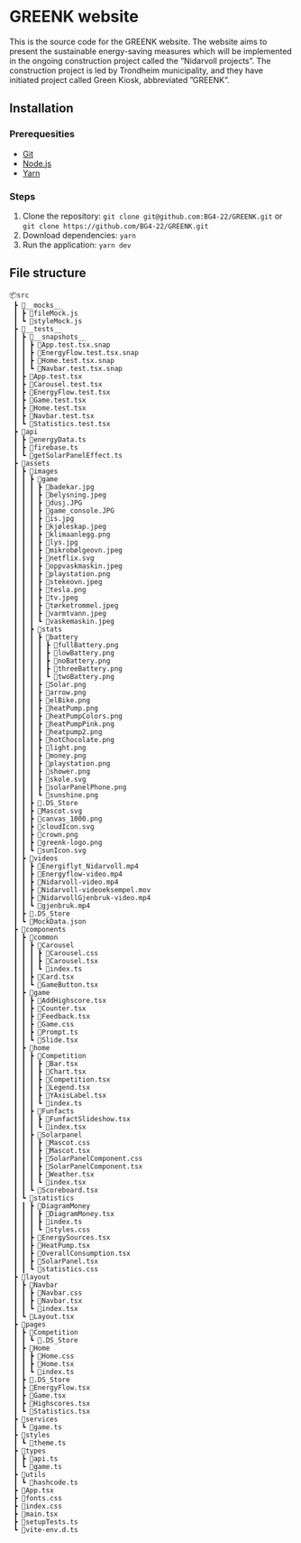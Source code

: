 # GREENK website

This is the source code for the GREENK website. The website aims to present the sustainable energy-saving measures which will be implemented in the ongoing construction project called the ”Nidarvoll projects”. The construction project is led by Trondheim municipality, and they have initiated project called Green Kiosk, abbreviated ”GREENK”.

## Installation

### Prerequesities

- [Git](https://git-scm.com/)
- [Node.js](https://nodejs.org/)
- [Yarn](https://yarnpkg.com/)

### Steps

1. Clone the repository: `git clone git@github.com:BG4-22/GREENK.git` or `git clone https://github.com/BG4-22/GREENK.git`
2. Download dependencies: `yarn`
3. Run the application: `yarn dev`

## File structure

```
📦src  
 ┣ 📂__mocks__  
 ┃ ┣ 📜fileMock.js  
 ┃ ┗ 📜styleMock.js  
 ┣ 📂__tests__  
 ┃ ┣ 📂__snapshots__  
 ┃ ┃ ┣ 📜App.test.tsx.snap  
 ┃ ┃ ┣ 📜EnergyFlow.test.tsx.snap  
 ┃ ┃ ┣ 📜Home.test.tsx.snap  
 ┃ ┃ ┗ 📜Navbar.test.tsx.snap  
 ┃ ┣ 📜App.test.tsx  
 ┃ ┣ 📜Carousel.test.tsx  
 ┃ ┣ 📜EnergyFlow.test.tsx  
 ┃ ┣ 📜Game.test.tsx  
 ┃ ┣ 📜Home.test.tsx  
 ┃ ┣ 📜Navbar.test.tsx  
 ┃ ┗ 📜Statistics.test.tsx  
 ┣ 📂api  
 ┃ ┣ 📜energyData.ts  
 ┃ ┣ 📜firebase.ts  
 ┃ ┗ 📜getSolarPanelEffect.ts  
 ┣ 📂assets  
 ┃ ┣ 📂images  
 ┃ ┃ ┣ 📂game  
 ┃ ┃ ┃ ┣ 📜badekar.jpg  
 ┃ ┃ ┃ ┣ 📜belysning.jpeg  
 ┃ ┃ ┃ ┣ 📜dusj.JPG  
 ┃ ┃ ┃ ┣ 📜game_console.JPG  
 ┃ ┃ ┃ ┣ 📜is.jpg  
 ┃ ┃ ┃ ┣ 📜kjøleskap.jpeg  
 ┃ ┃ ┃ ┣ 📜klimaanlegg.png  
 ┃ ┃ ┃ ┣ 📜lys.jpg  
 ┃ ┃ ┃ ┣ 📜mikrobølgeovn.jpeg  
 ┃ ┃ ┃ ┣ 📜netflix.svg  
 ┃ ┃ ┃ ┣ 📜oppvaskmaskin.jpeg  
 ┃ ┃ ┃ ┣ 📜playstation.png  
 ┃ ┃ ┃ ┣ 📜stekeovn.jpeg  
 ┃ ┃ ┃ ┣ 📜tesla.png  
 ┃ ┃ ┃ ┣ 📜tv.jpeg  
 ┃ ┃ ┃ ┣ 📜tørketrommel.jpeg  
 ┃ ┃ ┃ ┣ 📜varmtvann.jpeg  
 ┃ ┃ ┃ ┗ 📜vaskemaskin.jpeg  
 ┃ ┃ ┣ 📂stats  
 ┃ ┃ ┃ ┣ 📂battery  
 ┃ ┃ ┃ ┃ ┣ 📜fullBattery.png  
 ┃ ┃ ┃ ┃ ┣ 📜lowBattery.png  
 ┃ ┃ ┃ ┃ ┣ 📜noBattery.png  
 ┃ ┃ ┃ ┃ ┣ 📜threeBattery.png  
 ┃ ┃ ┃ ┃ ┗ 📜twoBattery.png  
 ┃ ┃ ┃ ┣ 📜Solar.png  
 ┃ ┃ ┃ ┣ 📜arrow.png  
 ┃ ┃ ┃ ┣ 📜elBike.png  
 ┃ ┃ ┃ ┣ 📜heatPump.png  
 ┃ ┃ ┃ ┣ 📜heatPumpColors.png  
 ┃ ┃ ┃ ┣ 📜heatPumpPink.png  
 ┃ ┃ ┃ ┣ 📜heatpump2.png  
 ┃ ┃ ┃ ┣ 📜hotChocolate.png  
 ┃ ┃ ┃ ┣ 📜light.png  
 ┃ ┃ ┃ ┣ 📜money.png  
 ┃ ┃ ┃ ┣ 📜playstation.png  
 ┃ ┃ ┃ ┣ 📜shower.png  
 ┃ ┃ ┃ ┣ 📜skole.svg  
 ┃ ┃ ┃ ┣ 📜solarPanelPhone.png  
 ┃ ┃ ┃ ┗ 📜sunshine.png  
 ┃ ┃ ┣ 📜.DS_Store  
 ┃ ┃ ┣ 📜Mascot.svg  
 ┃ ┃ ┣ 📜canvas_1000.png  
 ┃ ┃ ┣ 📜cloudIcon.svg  
 ┃ ┃ ┣ 📜crown.png  
 ┃ ┃ ┣ 📜greenk-logo.png  
 ┃ ┃ ┗ 📜sunIcon.svg  
 ┃ ┣ 📂videos  
 ┃ ┃ ┣ 📜Energiflyt_Nidarvoll.mp4  
 ┃ ┃ ┣ 📜Energyflow-video.mp4  
 ┃ ┃ ┣ 📜Nidarvoll-video.mp4  
 ┃ ┃ ┣ 📜Nidarvoll-videoeksempel.mov  
 ┃ ┃ ┣ 📜NidarvollGjenbruk-video.mp4  
 ┃ ┃ ┗ 📜gjenbruk.mp4  
 ┃ ┣ 📜.DS_Store  
 ┃ ┗ 📜MockData.json  
 ┣ 📂components  
 ┃ ┣ 📂common  
 ┃ ┃ ┣ 📂Carousel  
 ┃ ┃ ┃ ┣ 📜Carousel.css  
 ┃ ┃ ┃ ┣ 📜Carousel.tsx  
 ┃ ┃ ┃ ┗ 📜index.ts  
 ┃ ┃ ┣ 📜Card.tsx  
 ┃ ┃ ┗ 📜GameButton.tsx  
 ┃ ┣ 📂game  
 ┃ ┃ ┣ 📜AddHighscore.tsx  
 ┃ ┃ ┣ 📜Counter.tsx  
 ┃ ┃ ┣ 📜Feedback.tsx  
 ┃ ┃ ┣ 📜Game.css  
 ┃ ┃ ┣ 📜Prompt.ts  
 ┃ ┃ ┗ 📜Slide.tsx  
 ┃ ┣ 📂home  
 ┃ ┃ ┣ 📂Competition  
 ┃ ┃ ┃ ┣ 📜Bar.tsx  
 ┃ ┃ ┃ ┣ 📜Chart.tsx  
 ┃ ┃ ┃ ┣ 📜Competition.tsx  
 ┃ ┃ ┃ ┣ 📜Legend.tsx  
 ┃ ┃ ┃ ┣ 📜YAxisLabel.tsx  
 ┃ ┃ ┃ ┗ 📜index.ts  
 ┃ ┃ ┣ 📂Funfacts  
 ┃ ┃ ┃ ┣ 📜FunfactSlideshow.tsx  
 ┃ ┃ ┃ ┗ 📜index.tsx  
 ┃ ┃ ┣ 📂Solarpanel  
 ┃ ┃ ┃ ┣ 📜Mascot.css  
 ┃ ┃ ┃ ┣ 📜Mascot.tsx  
 ┃ ┃ ┃ ┣ 📜SolarPanelComponent.css  
 ┃ ┃ ┃ ┣ 📜SolarPanelComponent.tsx  
 ┃ ┃ ┃ ┣ 📜Weather.tsx  
 ┃ ┃ ┃ ┗ 📜index.tsx  
 ┃ ┃ ┗ 📜Scoreboard.tsx  
 ┃ ┗ 📂statistics  
 ┃ ┃ ┣ 📂DiagramMoney  
 ┃ ┃ ┃ ┣ 📜DiagramMoney.tsx  
 ┃ ┃ ┃ ┣ 📜index.ts  
 ┃ ┃ ┃ ┗ 📜styles.css  
 ┃ ┃ ┣ 📜EnergySources.tsx  
 ┃ ┃ ┣ 📜HeatPump.tsx  
 ┃ ┃ ┣ 📜OverallConsumption.tsx  
 ┃ ┃ ┣ 📜SolarPanel.tsx  
 ┃ ┃ ┗ 📜statistics.css  
 ┣ 📂layout  
 ┃ ┣ 📂Navbar  
 ┃ ┃ ┣ 📜Navbar.css  
 ┃ ┃ ┣ 📜Navbar.tsx  
 ┃ ┃ ┗ 📜index.tsx  
 ┃ ┗ 📜Layout.tsx  
 ┣ 📂pages  
 ┃ ┣ 📂Competition  
 ┃ ┃ ┗ 📜.DS_Store  
 ┃ ┣ 📂Home  
 ┃ ┃ ┣ 📜Home.css  
 ┃ ┃ ┣ 📜Home.tsx  
 ┃ ┃ ┗ 📜index.ts  
 ┃ ┣ 📜.DS_Store  
 ┃ ┣ 📜EnergyFlow.tsx  
 ┃ ┣ 📜Game.tsx  
 ┃ ┣ 📜Highscores.tsx  
 ┃ ┗ 📜Statistics.tsx  
 ┣ 📂services  
 ┃ ┗ 📜game.ts  
 ┣ 📂styles  
 ┃ ┗ 📜theme.ts  
 ┣ 📂types  
 ┃ ┣ 📜api.ts  
 ┃ ┗ 📜game.ts  
 ┣ 📂utils  
 ┃ ┗ 📜hashcode.ts  
 ┣ 📜App.tsx  
 ┣ 📜fonts.css  
 ┣ 📜index.css  
 ┣ 📜main.tsx  
 ┣ 📜setupTests.ts  
 ┗ 📜vite-env.d.ts
```
